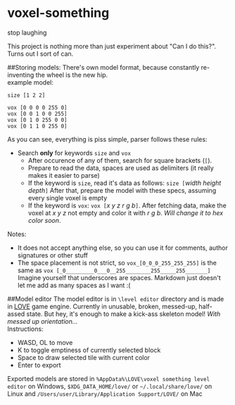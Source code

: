 voxel-something
===============
stop laughing  
  
  
This project is nothing more than just experiment about "Can I do this?". Turns out I sort of can.

##Storing models:
There's own model format, because constantly re-inventing the wheel is the new hip.  
example model:  
```
size [1 2 2]

vox [0 0 0 0 255 0]
vox [0 0 1 0 0 255]
vox [0 1 0 255 0 0]
vox [0 1 1 0 255 0]
```
As you can see, everything is piss simple, parser follows these rules:
* Search **only** for keywords `size` and `vox`
    * After occurence of any of them, search for square brackets (`[`).
	* Prepare to read the data, spaces are used as delimiters (it really makes it easier to parse)
	* If the keyword is `size`, read it's data as follows: `size [`_width_ _height_ _depth_<code>]</code> After that, prepare the model with these specs, assuming every single voxel is empty
	* If the keyword is `vox`: `vox [`_x_ _y_ _z_ _r_ _g_ _b_<code>]</code>. After fetching data, make the voxel at _x_ _y_ _z_ not empty and color it with _r_ _g_ _b_. _Will change it to hex color soon_.  
  
Notes:
* It does not accept anything else, so you can use it for comments, author signatures or other stuff
* The space placement is not strict, so `vox_[0_0_0_255_255_255]` is the same as `vox [_0_________0___0__255________255_____255_______]` Imagine yourself that underscores are spaces. Markdown just doesn't let me add as many spaces as I want :(

##Model editor
The model editor is in `\level editor` directory and is made in [LOVE](love2d.org) game engine. Currently in unusable, broken, messed-up, half-assed state. But hey, it's enough to make a kick-ass skeleton model! _With messed up orientation..._  
Instructions:
* WASD, OL to move
* K to toggle emptiness of currently selected block
* Space to draw selected tile with current color
* Enter to export
  
Exported models are stored in `%AppData%\LOVE\voxel something level editor` on Windows, `$XDG_DATA_HOME/love/` or `~/.local/share/love/` on Linux and `/Users/user/Library/Application Support/LOVE/` on Mac